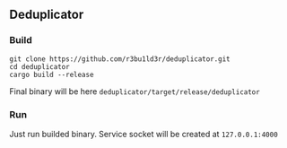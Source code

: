 ## Deduplicator 

### Build 

```
git clone https://github.com/r3bu1ld3r/deduplicator.git
cd deduplicator
cargo build --release
```

Final binary will be here `deduplicator/target/release/deduplicator`

### Run

Just run builded binary. Service socket will be created at `127.0.0.1:4000`